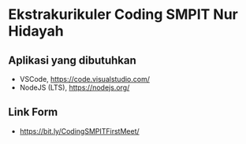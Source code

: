 # Ekstrakurikuler Coding SMPIT Nur Hidayah

## Aplikasi yang dibutuhkan
- VSCode, https://code.visualstudio.com/
- NodeJS (LTS), https://nodejs.org/

## Link Form
- https://bit.ly/CodingSMPITFirstMeet/
